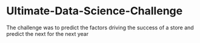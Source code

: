 # Ultimate-Data-Science-Challenge
The challenge was to predict the factors driving the success of a store and predict the next for the next year
